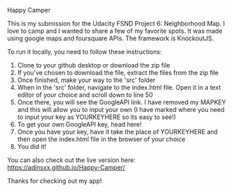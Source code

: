 Happy Camper

This is my submission for the Udacity FSND Project 6: Neighborhood Map. I love to camp and I wanted to share a few of my favorite spots. 
It was made using google maps and foursquare APIs. The framework is KnockoutJS. 

To run it locally, you need to follow these instructions:
1. Clone to your github desktop or download the zip file
2. If you've chosen to download the file, extract the files from the zip file
3. Once finished, make your way to the 'src' folder
4. When in the 'src' folder, navigate to the index.html file. Open it in a text editor of your choice and scroll down to line 50
5. Once there, you will see the GoogleAPI link. I have removed my MAPKEY and this will allow you to input your own
(I have marked where you need to input your key as YOURKEYHERE so its easy to see!)
6. To get your own GoogleAPI key, head here!
7. Once you have your key, have it take the place of YOURKEYHERE and then open the index.html file in the browser of your choice
8. You did it!


You can also check out the live version here:  https://adinsxx.github.io/Happy-Camper/

Thanks for checking out my app!